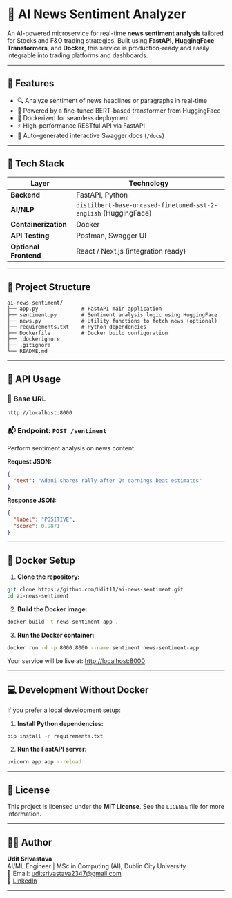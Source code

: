 # 🧠 AI News Sentiment Analyzer

An AI-powered microservice for real-time **news sentiment analysis** tailored for Stocks and F&O trading strategies. Built using **FastAPI**, **HuggingFace Transformers**, and **Docker**, this service is production-ready and easily integrable into trading platforms and dashboards.

---

## 🚀 Features

- 🔍 Analyze sentiment of news headlines or paragraphs in real-time
- 🤖 Powered by a fine-tuned BERT-based transformer from HuggingFace
- 🐳 Dockerized for seamless deployment
- ⚡ High-performance RESTful API via FastAPI
- 📄 Auto-generated interactive Swagger docs (`/docs`)

---

## 🧰 Tech Stack

| Layer           | Technology                                                               |
|----------------|--------------------------------------------------------------------------|
| **Backend**     | FastAPI, Python                                                          |
| **AI/NLP**       | `distilbert-base-uncased-finetuned-sst-2-english` (HuggingFace)          |
| **Containerization** | Docker                                                             |
| **API Testing**  | Postman, Swagger UI                                                     |
| **Optional Frontend** | React / Next.js (integration ready)                              |

---

## 📁 Project Structure

```
ai-news-sentiment/
├── app.py              # FastAPI main application
├── sentiment.py        # Sentiment analysis logic using HuggingFace
├── news.py             # Utility functions to fetch news (optional)
├── requirements.txt    # Python dependencies
├── Dockerfile          # Docker build configuration
├── .dockerignore
├── .gitignore
└── README.md
```

---

## 🧪 API Usage

### 🔗 Base URL
```
http://localhost:8000
```

### 📬 Endpoint: `POST /sentiment`

Perform sentiment analysis on news content.

**Request JSON:**
```json
{
  "text": "Adani shares rally after Q4 earnings beat estimates"
}
```

**Response JSON:**
```json
{
  "label": "POSITIVE",
  "score": 0.9871
}
```

---

## 🐳 Docker Setup

1. **Clone the repository:**

```bash
git clone https://github.com/Udit11/ai-news-sentiment.git
cd ai-news-sentiment
```

2. **Build the Docker image:**

```bash
docker build -t news-sentiment-app .
```

3. **Run the Docker container:**

```bash
docker run -d -p 8000:8000 --name sentiment news-sentiment-app
```

Your service will be live at: [http://localhost:8000](http://localhost:8000)

---

## 💻 Development Without Docker

If you prefer a local development setup:

1. **Install Python dependencies:**

```bash
pip install -r requirements.txt
```

2. **Run the FastAPI server:**

```bash
uvicorn app:app --reload
```

---

## 📜 License

This project is licensed under the **MIT License**. See the `LICENSE` file for more information.

---

## 👨‍💻 Author

**Udit Srivastava**  
AI/ML Engineer | MSc in Computing (AI), Dublin City University  
📧 Email: uditsrivastava2347@gmail.com  
🔗 [LinkedIn](https://www.linkedin.com/in/udit-srivastava/)

---
